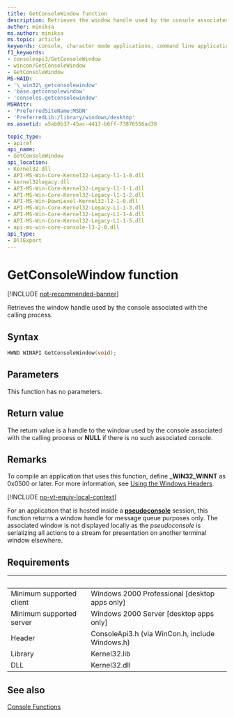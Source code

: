 ```yaml
---
title: GetConsoleWindow function
description: Retrieves the window handle used by the console associated with the calling process.
author: miniksa
ms.author: miniksa
ms.topic: article
keywords: console, character mode applications, command line applications, terminal applications, console api
f1_keywords:
- consoleapi3/GetConsoleWindow
- wincon/GetConsoleWindow
- GetConsoleWindow
MS-HAID:
- '\_win32\_getconsolewindow'
- 'base.getconsolewindow'
- 'consoles.getconsolewindow'
MSHAttr:
- 'PreferredSiteName:MSDN'
- 'PreferredLib:/library/windows/desktop'
ms.assetid: a5ab0b37-45ac-4413-b6ff-73876556ad38

topic_type:
- apiref
api_name:
- GetConsoleWindow
api_location:
- Kernel32.dll
- API-MS-Win-Core-Kernel32-Legacy-l1-1-0.dll
- kernel32legacy.dll
- API-MS-Win-Core-Kernel32-Legacy-l1-1-1.dll
- API-MS-Win-Core-Kernel32-Legacy-l1-1-2.dll
- API-MS-Win-DownLevel-Kernel32-l2-1-0.dll
- API-MS-Win-Core-Kernel32-Legacy-L1-1-3.dll
- API-MS-Win-Core-Kernel32-Legacy-L1-1-4.dll
- API-MS-Win-Core-Kernel32-Legacy-L1-1-5.dll
- api-ms-win-core-console-l3-2-0.dll
api_type:
- DllExport
---
```


# GetConsoleWindow function

[!INCLUDE [not-recommended-banner](./includes/not-recommended-banner.md)]

Retrieves the window handle used by the console associated with the calling process.

## Syntax

```C
HWND WINAPI GetConsoleWindow(void);
```

## Parameters

This function has no parameters.

## Return value

The return value is a handle to the window used by the console associated with the calling process or **NULL** if there is no such associated console.

## Remarks

To compile an application that uses this function, define **\_WIN32\_WINNT** as 0x0500 or later. For more information, see [Using the Windows Headers](/windows/win32/winprog/using-the-windows-headers).


[!INCLUDE [no-vt-equiv-local-context](./includes/no-vt-equiv-local-context.md)]

For an application that is hosted inside a [**pseudoconsole**](pseudoconsoles.md) session, this function returns a window handle for message queue purposes only. The associated window is not displayed locally as the _pseudoconsole_ is serializing all actions to a stream for presentation on another terminal window elsewhere.

## Requirements

| &nbsp; | &nbsp; |
|-|-|
| Minimum supported client | Windows 2000 Professional \[desktop apps only\] |
| Minimum supported server | Windows 2000 Server \[desktop apps only\] |
| Header | ConsoleApi3.h (via WinCon.h, include Windows.h) |
| Library | Kernel32.lib |
| DLL | Kernel32.dll |

</table>

## See also

[Console Functions](console-functions.md)
